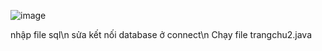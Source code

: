 ![image](https://github.com/user0711mil/VKU-java-n-m-1/assets/143789222/dd7caebe-b9f5-45fc-ab77-301e3bf1bb38)

nhập file sql\n
sửa kết nối database ở connect\n
Chạy file trangchu2.java
